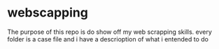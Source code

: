 # webscapping
The purpose of this  repo is do show off my web scrapping skills.
every folder is a case file and i have a descrioption of what i entended to do
